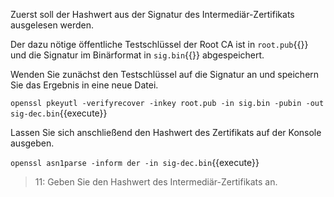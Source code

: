 Zuerst soll der Hashwert aus der Signatur des Intermediär-Zertifikats ausgelesen werden.

Der dazu nötige öffentliche Testschlüssel der Root CA ist in `root.pub`{{}} und die Signatur im Binärformat in `sig.bin`{{}} abgespeichert.

Wenden Sie zunächst den Testschlüssel auf die Signatur an und speichern Sie das Ergebnis in eine neue Datei.

`openssl pkeyutl -verifyrecover -inkey root.pub -in sig.bin -pubin -out sig-dec.bin`{{execute}}

Lassen Sie sich anschließend den Hashwert des Zertifikats auf der Konsole ausgeben.

`openssl asn1parse -inform der -in sig-dec.bin`{{execute}}

>11: Geben Sie den Hashwert des Intermediär-Zertifikats an.
